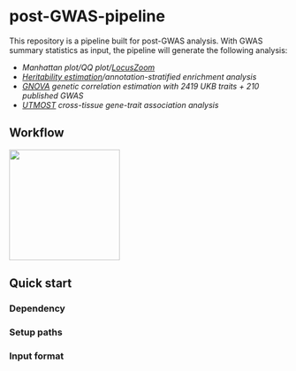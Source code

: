 # post-GWAS-pipeline
This repository is a pipeline built for post-GWAS analysis. With GWAS summary statistics as input, the pipeline will generate the following analysis:
* *Manhattan plot/QQ plot/[LocusZoom](http://locuszoom.org/)*
* *[Heritability estimation](https://github.com/bulik/ldsc)/annotation-stratified enrichment analysis*
* *[GNOVA](https://github.com/xtonyjiang/GNOVA) genetic correlation estimation with 2419 UKB traits + 210 published GWAS*
* *[UTMOST](https://github.com/Joker-Jerome/UTMOST) cross-tissue gene-trait association analysis*

## Workflow
<img src="./docs/workflow.png" width="200">

## Quick start

### Dependency

### Setup paths

### Input format
